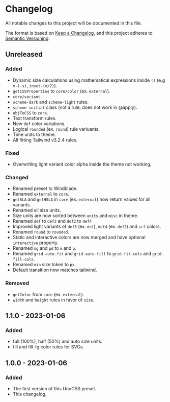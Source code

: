 # Changelog

All notable changes to this project will be documented in this file.

The format is based on [Keep a Changelog](https://keepachangelog.com/en/1.0.0/),
and this project adheres to [Semantic Versioning](https://semver.org/spec/v2.0.0.html).

## Unreleased

### Added

- Dynamic size calculations using mathematical expressions inside `()` (e.g `m-(-s)`, `inset-(m/2)`).
- `getCSSProperties` to `core/color` (ex. `external`).
- `core/variant`.
- `scheme-dark` and `scheme-light` rules.
- `scheme-initial` class (not a rule; does not work in @apply).
- `objToCSS` to `core`.
- Text transform rules.
- New `def` color variations.
- Logical `rounded` (ex. `round`) rule variuants.
- Time units to theme.
- All fitting Tailwind v3.2.4 rules.

### Fixed

- Overwriting light variant color alpha inside the theme not working.

### Changed

- Renamed preset to Windblade.
- Renamed `external` to `core`.
- `getSLA` and `getHSLA` in `core` (ex. `external`) now return values for all variants.
- Renamed all size units.
- Size units are now sorted between `units` and `misc` in theme.
- Renamed `def` to `def3` and `def2` to `def4`
- Improved light variants of `def3` (ex. `def`), `def4` (ex. `def2`) and `srf` colors.
- Renamed `round` to `rounded`.
- Static and interactive colors are now merged and have optional `interactive` property.
- Renamed `mg` and `pd` to `m` and `p`.
- Renamed `grid-auto-fit` and `grid-auto-fill` to `grid-fit-cols` and `grid-fill-cols`.
- Renamed `min` size token to `px`.
- Default transition now matches tailwind.

### Removed

- `getColor` from `core` (ex. `external`).
- `width` and `height` rules in favor of `size`.

## 1.1.0 - 2023-01-06

### Added

- full (100%), half (50%) and auto size units.
- fill and fill-fg color rules for SVGs.

## 1.0.0 - 2023-01-06

### Added

- The first version of this UnoCSS preset.
- This changelog.
